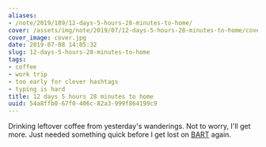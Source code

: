 ```yaml
---
aliases:
- /note/2019/189/12-days-5-hours-28-minutes-to-home/
cover: /assets/img/note/2019/07/12-days-5-hours-28-minutes-to-home/cover.jpg
cover_image: cover.jpg
date: 2019-07-08 14:05:32
slug: 12-days-5-hours-28-minutes-to-home
tags:
- coffee
- work trip
- too early for clever hashtags
- typing is hard
title: 12 days 5 hours 28 minutes to home
uuid: 54a8ffb0-67f0-406c-82a3-999f864199c9
---
```


Drinking leftover coffee from yesterday's wanderings. Not to worry, I'll get
more. Just needed something quick before I get lost on [BART][] again.

[BART]: https://www.bart.gov/